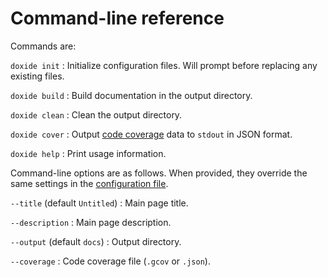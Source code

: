 # Command-line reference

Commands are:

`doxide init`
:   Initialize configuration files. Will prompt before replacing any existing files.

`doxide build`
:   Build documentation in the output directory.

`doxide clean`
:   Clean the output directory.

`doxide cover`
:   Output [code coverage](coverage.md) data to `stdout` in JSON format.

`doxide help`
:   Print usage information.

Command-line options are as follows. When provided, they override the same settings in the [configuration file](configuring.md).

`--title` (default `Untitled`)
:   Main page title.

`--description`
:   Main page description.

`--output` (default `docs`)
:   Output directory.

`--coverage`
:   Code coverage file (`.gcov` or `.json`).
